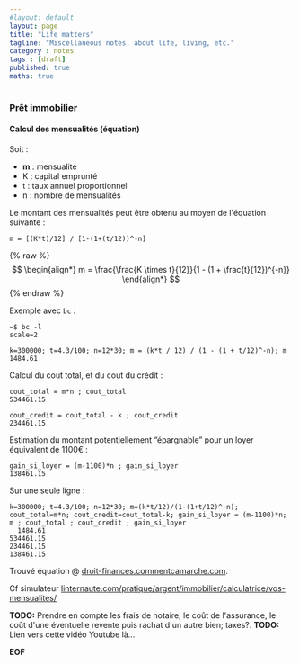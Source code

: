 ```yaml
---
#layout: default
layout: page
title: "Life matters"
tagline: "Miscellaneous notes, about life, living, etc."
category : notes
tags : [draft]
published: true
maths: true
---
```


### Prêt immobilier

#### Calcul des mensualités (équation)

Soit :

* __m__ : mensualité
* K : capital emprunté
* t : taux annuel proportionnel
* n : nombre de mensualités

Le montant des mensualités peut être obtenu au moyen de l'équation suivante :

    m = [(K*t)/12] / [1-(1+(t/12))^-n]

{% raw %}
$$
\begin{align*}
m = \frac{\frac{K \times t}{12}}{1 - (1 + \frac{t}{12})^{-n}}
\end{align*}
$$
{% endraw %}

Exemple avec `bc` :

```
~$ bc -l
scale=2

k=300000; t=4.3/100; n=12*30; m = (k*t / 12) / (1 - (1 + t/12)^-n); m
1484.61
```

Calcul du cout total, et du cout du crédit :

```
cout_total = m*n ; cout_total
534461.15

cout_credit = cout_total - k ; cout_credit
234461.15
```

Estimation du montant potentiellement “épargnable” pour un loyer équivalent de
1100€ :

```
gain_si_loyer = (m-1100)*n ; gain_si_loyer
138461.15
```

Sur une seule ligne :

```
k=300000; t=4.3/100; n=12*30; m=(k*t/12)/(1-(1+t/12)^-n); cout_total=m*n; cout_credit=cout_total-k; gain_si_loyer = (m-1100)*n;  m ; cout_total ; cout_credit ; gain_si_loyer
  1484.61
534461.15
234461.15
138461.15
```

Trouvé équation @ [droit-finances.commentcamarche.com](http://droit-finances.commentcamarche.com/forum/affich-4149900-comment-calculer-mensualites-d-un-pret-immobilier#1).

Cf simulateur [linternaute.com/pratique/argent/immobilier/calculatrice/vos-mensualites/](http://www.linternaute.com/pratique/argent/immobilier/calculatrice/vos-mensualites/)

__TODO:__ Prendre en compte les frais de notaire, le coût de l'assurance, le coût
d'une éventuelle revente puis rachat d'un autre bien; taxes?.
__TODO:__ Lien vers cette vidéo Youtube là...

__EOF__
